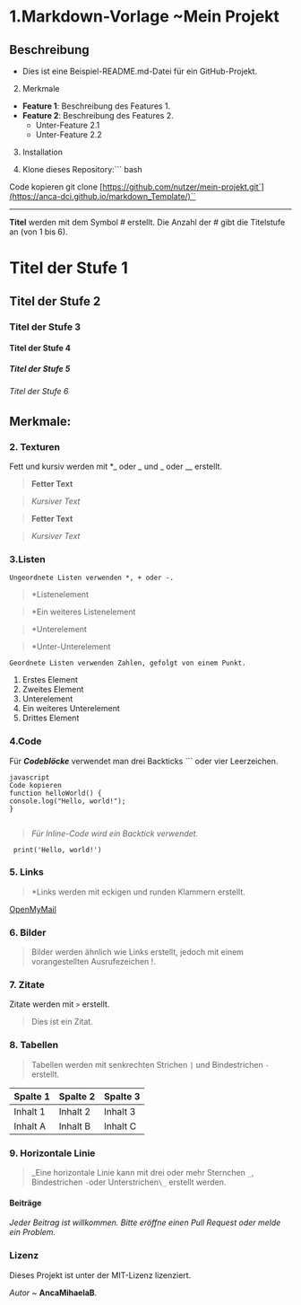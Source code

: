 # 1.Markdown-Vorlage ~Mein Projekt #

## Beschreibung

- Dies ist eine Beispiel-README.md-Datei für ein GitHub-Projekt.

2. Merkmale

- **Feature 1**: Beschreibung des Features 1.
- **Feature 2**: Beschreibung des Features 2.
  - Unter-Feature 2.1
  - Unter-Feature 2.2

3. Installation

4. Klone dieses Repository:```
   bash

Code kopieren
git clone [https://github.com/nutzer/mein-projekt.git`](https://anca-dci.github.io/markdown_Template/)``

---

**Titel** werden mit dem Symbol # erstellt. Die Anzahl der # gibt die Titelstufe an (von 1 bis 6).

# Titel der Stufe 1

## Titel der Stufe 2

### Titel der Stufe 3

#### Titel der Stufe 4

##### Titel der Stufe 5

###### Titel der Stufe 6

## Merkmale:

### 2. Texturen

Fett und kursiv werden mit \*_ oder _ und \_ oder \_\_ erstellt.

> **Fetter Text**

> _Kursiver Text_

> **Fetter Text**

> _Kursiver Text_

### 3.Listen

    Ungeordnete Listen verwenden *, + oder -.

> \*Listenelement

> \*Ein weiteres Listenelement

> \*Unterelement

> \*Unter-Unterelement

    Geordnete Listen verwenden Zahlen, gefolgt von einem Punkt.

1. Erstes Element
2. Zweites Element
3. Unterelement
4. Ein weiteres Unterelement
5. Drittes Element

### 4.Code

Für **_Codeblöcke_** verwendet man drei Backticks ``` oder vier Leerzeichen.

```
javascript
Code kopieren
function helloWorld() {
console.log("Hello, world!");
}


```

> _Für Inline-Code wird ein Backtick verwendet._

     print('Hello, world!')

### 5. Links

> \*Links werden mit eckigen und runden Klammern erstellt.

[OpenMyMail](https://www.openMyMail.com)

### 6. Bilder

> Bilder werden ähnlich wie Links erstellt, jedoch mit einem vorangestellten Ausrufezeichen !.

### 7. Zitate

Zitate werden mit `>` erstellt.

> Dies ist ein Zitat.

### 8. Tabellen

> Tabellen werden mit senkrechten Strichen `|` und Bindestrichen `-` erstellt.

| Spalte 1 | Spalte 2 | Spalte 3 |
| -------- | -------- | -------- |
| Inhalt 1 | Inhalt 2 | Inhalt 3 |
| Inhalt A | Inhalt B | Inhalt C |

### 9. Horizontale Linie

> _Eine horizontale Linie kann mit drei oder mehr Sternchen `_`, Bindestrichen `-`oder Unterstrichen`\_` erstellt werden.

#### Beiträge

_Jeder Beitrag ist willkommen. Bitte eröffne einen Pull Request oder melde ein Problem._

### Lizenz

Dieses Projekt ist unter der MIT-Lizenz lizenziert.

_Autor_ ~
**AncaMihaelaB**.
